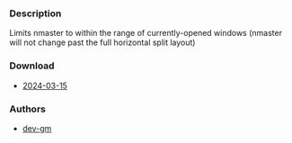 ### Description
Limits nmaster to within the range of currently-opened windows (nmaster will not change past the full horizontal split layout)

### Download
- [2024-03-15](https://codeberg.org/dwl/dwl-patches/raw/branch/main/patches/limitnmaster/limitnmaster.patch)

### Authors
- [dev-gm](https://codeberg.org/dev-gm)
